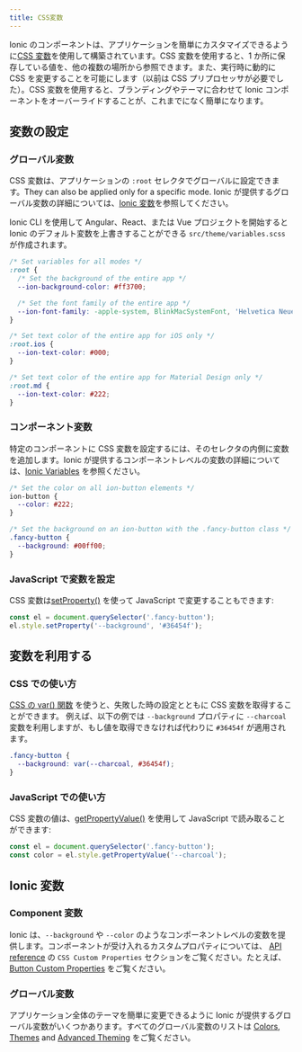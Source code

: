 ```yaml
---
title: CSS変数
---
```


<head>
  <title>CSS Variables | CSS Custom Properties for Variables & Components</title>
  <meta
    name="description"
    content="Ionic components are built with CSS Variables for easy custom app properties. They allow a value to be stored in one place, then referenced in multiple places."
  />
</head>

Ionic のコンポーネントは、アプリケーションを簡単にカスタマイズできるように<a href="https://developer.mozilla.org/en-US/docs/Web/CSS/Using_CSS_variables" target="_blank">CSS 変数</a>を使用して構築されています。CSS 変数を使用すると、1 か所に保存している値を、他の複数の場所から参照できます。また、実行時に動的に CSS を変更することを可能にします（以前は CSS プリプロセッサが必要でした）。CSS 変数を使用すると、ブランディングやテーマに合わせて Ionic コンポーネントをオーバーライドすることが、これまでになく簡単になります。

## 変数の設定

### グローバル変数

CSS 変数は、アプリケーションの `:root` セレクタでグローバルに設定できます。They can also be applied only for a specific mode. Ionic が提供するグローバル変数の詳細については、[Ionic 変数](#ionic-variables)を参照してください。

Ionic CLI を使用して Angular、React、または Vue プロジェクトを開始すると Ionic のデフォルト変数を上書きすることができる `src/theme/variables.scss` が作成されます。

```css
/* Set variables for all modes */
:root {
  /* Set the background of the entire app */
  --ion-background-color: #ff3700;

  /* Set the font family of the entire app */
  --ion-font-family: -apple-system, BlinkMacSystemFont, 'Helvetica Neue', 'Roboto', sans-serif;
}

/* Set text color of the entire app for iOS only */
:root.ios {
  --ion-text-color: #000;
}

/* Set text color of the entire app for Material Design only */
:root.md {
  --ion-text-color: #222;
}
```

### コンポーネント変数

特定のコンポーネントに CSS 変数を設定するには、そのセレクタの内側に変数を追加します。Ionic が提供するコンポーネントレベルの変数の詳細については、[Ionic Variables](#ionic-variables) を参照ください。

```css
/* Set the color on all ion-button elements */
ion-button {
  --color: #222;
}

/* Set the background on an ion-button with the .fancy-button class */
.fancy-button {
  --background: #00ff00;
}
```

### JavaScript で変数を設定

CSS 変数は[setProperty()](https://developer.mozilla.org/en-US/docs/Web/API/CSSStyleDeclaration/setProperty) を使って JavaScript で変更することもできます:

```js
const el = document.querySelector('.fancy-button');
el.style.setProperty('--background', '#36454f');
```

## 変数を利用する

### CSS での使い方

[CSS の var() 関数](https://developer.mozilla.org/en-US/docs/Web/CSS/var) を使うと、失敗した時の設定とともに CSS 変数を取得することができます。 例えば、以下の例では `--background` プロパティに `--charcoal` 変数を利用しますが、もし値を取得できなければ代わりに `#36454f` が適用されます。

```css
.fancy-button {
  --background: var(--charcoal, #36454f);
}
```

### JavaScript での使い方

CSS 変数の値は、[getPropertyValue()](https://developer.mozilla.org/en-US/docs/Web/API/CSSStyleDeclaration/getPropertyValue) を使用して JavaScript で読み取ることができます:

```js
const el = document.querySelector('.fancy-button');
const color = el.style.getPropertyValue('--charcoal');
```

## Ionic 変数

### Component 変数

Ionic は、`--background` や `--color` のようなコンポーネントレベルの変数を提供します。コンポーネントが受け入れるカスタムプロパティについては、 [API reference](../api.md) の `CSS Custom Properties` セクションをご覧ください。たとえば、[Button Custom Properties](../api/button.md#css-custom-properties) をご覧ください。

### グローバル変数

アプリケーション全体のテーマを簡単に変更できるように Ionic が提供するグローバル変数がいくつかあります。すべてのグローバル変数のリストは [Colors](colors.md), [Themes](/docs/theming/themes) and [Advanced Theming](advanced.md) をご覧ください。
